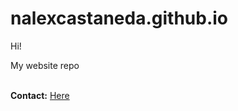 # nalexcastaneda.github.io
Hi!<br>
<p>My website repo</p><br>
<b>Contact:</b> <a href="nalexcastaneda.github.io/about.html">Here</a>
